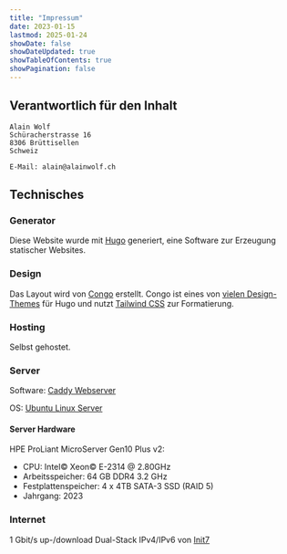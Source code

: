 ```yaml
---
title: "Impressum"
date: 2023-01-15
lastmod: 2025-01-24
showDate: false
showDateUpdated: true
showTableOfContents: true
showPagination: false
---
```


## Verantwortlich für den Inhalt

    Alain Wolf
    Schüracherstrasse 16
    8306 Brüttisellen
    Schweiz

    E-Mail: alain@alainwolf.ch

## Technisches

### Generator

Diese Website wurde mit [Hugo](https://gohugo.io/) generiert, eine
Software zur Erzeugung statischer Websites.

### Design

Das Layout wird von [Congo](https://jpanther.github.io/congo/) erstellt. Congo
ist eines von [vielen Design-Themes](https://themes.gohugo.io/) für Hugo und
nutzt [Tailwind CSS](https://tailwindcss.com/) zur Formatierung.

### Hosting

Selbst gehostet.

### Server

Software: [Caddy Webserver](https://caddyserver.com/)

OS: [Ubuntu Linux Server](https://ubuntu.com/server)

#### Server Hardware

HPE ProLiant MicroServer Gen10 Plus v2:

- CPU: Intel© Xeon© E-2314 @ 2.80GHz
- Arbeitsspeicher: 64 GB DDR4 3.2 GHz
- Festplattenspeicher: 4 x 4TB SATA-3 SSD (RAID 5)
- Jahrgang: 2023

### Internet

1 Gbit/s up-/download Dual-Stack IPv4/IPv6 von [Init7](https://www.init7.net/)
